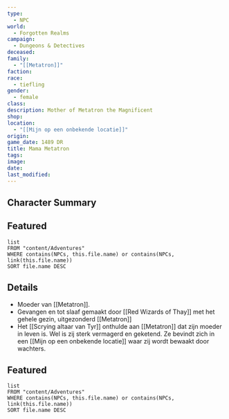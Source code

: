 ```yaml
---
type:
  - NPC
world:
  - Forgotten Realms
campaign:
  - Dungeons & Detectives
deceased: 
family:
  - "[[Metatron]]"
faction: 
race:
  - tiefling
gender:
  - female
class: 
description: Mother of Metatron the Magnificent
shop: 
location:
  - "[[Mijn op een onbekende locatie]]"
origin: 
game_date: 1489 DR
title: Mama Metatron
tags: 
image: 
date: 
last_modified:
---
```

## Character Summary

## Featured
```dataview
list
FROM "content/Adventures"
WHERE contains(NPCs, this.file.name) or contains(NPCs, link(this.file.name))
SORT file.name DESC
```
## Details
* Moeder van [[Metatron]].
* Gevangen en tot slaaf gemaakt door [[Red Wizards of Thay]] met het gehele gezin, uitgezonderd [[Metatron]]
* Het [[Scrying altaar van Tyr]] onthulde aan [[Metatron]] dat zijn moeder in leven is. Wel is zij sterk vermagerd en geketend. Ze bevindt zich in een [[Mijn op een onbekende locatie]] waar zij wordt bewaakt door wachters.

## Featured
```dataview
list
FROM "content/Adventures"
WHERE contains(NPCs, this.file.name) or contains(NPCs, link(this.file.name))
SORT file.name DESC
```

